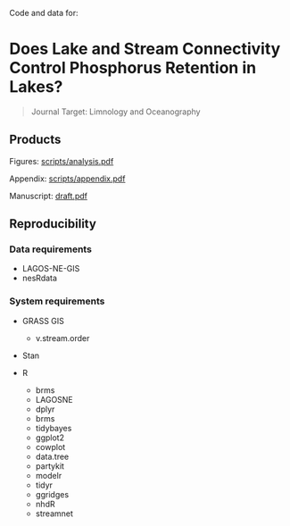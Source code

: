 Code and data for:

# Does Lake and Stream Connectivity Control Phosphorus Retention in Lakes?

> Journal Target: Limnology and Oceanography

## Products

Figures: [scripts/analysis.pdf](scripts/analysis.pdf)

Appendix: [scripts/appendix.pdf](scripts/appendix.pdf)

Manuscript: [draft.pdf](draft.pdf)

## Reproducibility

### Data requirements

  * LAGOS-NE-GIS
  * nesRdata

### System requirements

* GRASS GIS
  * v.stream.order

* Stan

* R
  * brms
  * LAGOSNE
  * dplyr
  * brms
  * tidybayes
  * ggplot2
  * cowplot
  * data.tree
  * partykit
  * modelr
  * tidyr
  * ggridges
  * nhdR
  * streamnet